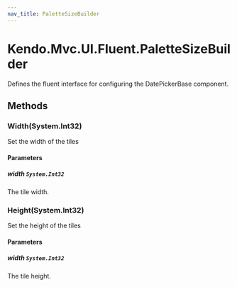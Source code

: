 ```yaml
---
nav_title: PaletteSizeBuilder
---
```


# Kendo.Mvc.UI.Fluent.PaletteSizeBuilder
Defines the fluent interface for configuring the DatePickerBase component.




## Methods


### Width(System.Int32)
Set the width of the tiles


#### Parameters

##### width `System.Int32`
The tile width.





### Height(System.Int32)
Set the height of the tiles


#### Parameters

##### width `System.Int32`
The tile height.






